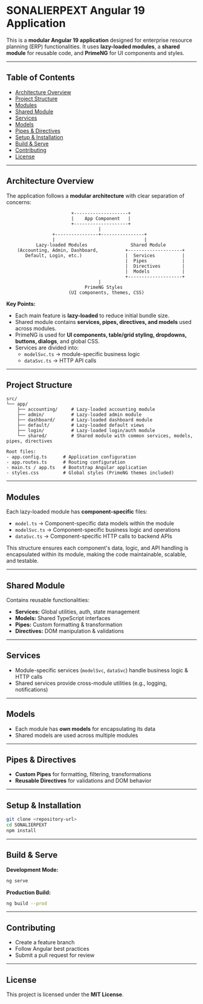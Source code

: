 # SONALIERPEXT Angular 19 Application

This is a **modular Angular 19 application** designed for enterprise resource planning (ERP) functionalities. It uses **lazy-loaded modules**, a **shared module** for reusable code, and **PrimeNG** for UI components and styles.

---

## Table of Contents

- [Architecture Overview](#architecture-overview)
- [Project Structure](#project-structure)
- [Modules](#modules)
- [Shared Module](#shared-module)
- [Services](#services)
- [Models](#models)
- [Pipes & Directives](#pipes--directives)
- [Setup & Installation](#setup--installation)
- [Build & Serve](#build--serve)
- [Contributing](#contributing)
- [License](#license)

---

## Architecture Overview

The application follows a **modular architecture** with clear separation of concerns:

```
                        +--------------------+
                        |    App Component   |
                        +--------------------+
                                  |
                 +----------------+----------------+
                 |                                 |
           Lazy-loaded Modules                Shared Module
    (Accounting, Admin, Dashboard,          +--------------------+
       Default, Login, etc.)                |  Services          |
                                            |  Pipes             |
                                            |  Directives        |
                                            |  Models            |
                                            +--------------------+
                                  |
                             PrimeNG Styles
                       (UI components, themes, CSS)
```

**Key Points:**

- Each main feature is **lazy-loaded** to reduce initial bundle size.
- Shared module contains **services, pipes, directives, and models** used across modules.
- PrimeNG is used for **UI components, table/grid styling, dropdowns, buttons, dialogs**, and global CSS.
- Services are divided into:
  - `modelSvc.ts` → module-specific business logic
  - `dataSvc.ts` → HTTP API calls

---

## Project Structure

```
src/
└── app/
    ├── accounting/     # Lazy-loaded accounting module
    ├── admin/          # Lazy-loaded admin module
    ├── dashboard/      # Lazy-loaded dashboard module
    ├── default/        # Lazy-loaded default views
    ├── login/          # Lazy-loaded login/auth module
    └── shared/         # Shared module with common services, models, pipes, directives

Root files:
- app.config.ts      # Application configuration
- app.routes.ts      # Routing configuration
- main.ts / app.ts   # Bootstrap Angular application
- styles.css         # Global styles (PrimeNG themes included)
```

---

## Modules

Each lazy-loaded module has **component-specific** files:

- `model.ts` → Component-specific data models within the module
- `modelSvc.ts` → Component-specific business logic and operations
- `dataSvc.ts` → Component-specific HTTP calls to backend APIs

This structure ensures each component's data, logic, and API handling is encapsulated within its module, making the code maintainable, scalable, and testable.

---

## Shared Module

Contains reusable functionalities:

- **Services:** Global utilities, auth, state management
- **Models:** Shared TypeScript interfaces
- **Pipes:** Custom formatting & transformation
- **Directives:** DOM manipulation & validations

---

## Services

- Module-specific services (`modelSvc`, `dataSvc`) handle business logic & HTTP calls
- Shared services provide cross-module utilities (e.g., logging, notifications)

---

## Models

- Each module has **own models** for encapsulating its data
- Shared models are used across multiple modules

---

## Pipes & Directives

- **Custom Pipes** for formatting, filtering, transformations
- **Reusable Directives** for validations and DOM behavior

---

## Setup & Installation

```bash
git clone <repository-url>
cd SONALIERPEXT
npm install
```

---

## Build & Serve

**Development Mode:**

```bash
ng serve
```

**Production Build:**

```bash
ng build --prod
```

---

## Contributing

- Create a feature branch
- Follow Angular best practices
- Submit a pull request for review

---

## License

This project is licensed under the **MIT License**.

